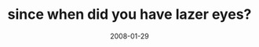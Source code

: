 ---
layout: base.njk
title : 'since when did you have lazer eyes?' 
view_title : 'since when did you have lazer eyes?' 
year : '2008' 
date : '2008-01-29' 
img_file : '/drawing/sincewhendidyouhavelazereyes10.png' 
html_file : 'sincewhendidyouhavelazereyes10' 
next_html : 'sincewhendidyouhavelazereyes9.html' 
year_order : '45' 
permalink : "title/{{html_file}}.html"
---